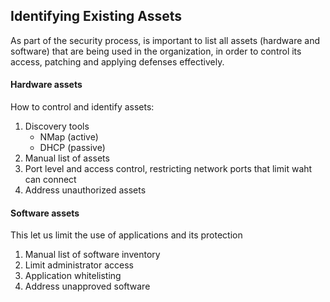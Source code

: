 ## Identifying Existing Assets

As part of the security process, is important to list all assets (hardware and software) that are being used in the organization, in order to control its access, patching and applying defenses effectively.

#### Hardware assets

How to control and identify assets:

1. Discovery tools
   - NMap (active)
   - DHCP (passive)
2. Manual list of assets
3. Port level and access control, restricting network ports that limit waht can connect
4. Address unauthorized assets

#### Software assets

This let us limit the use of applications and its protection

1. Manual list of software inventory
2. Limit administrator access
3. Application whitelisting
4. Address unapproved software
